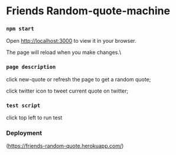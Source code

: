 # Friends Random-quote-machine


### `npm start`


Open [http://localhost:3000](http://localhost:3000) to view it in your browser.

The page will reload when you make changes.\

### `page description`

click new-quote or refresh the page to get a random quote;

click twitter icon to tweet current quote on twitter;

### `test script`

click top left to run test 


### Deployment

(https://friends-random-quote.herokuapp.com/)
